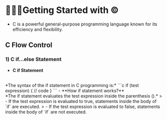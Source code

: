 # 🧑🏻‍💻Getting Started with ©️
- C is a powerful general-purpose programming language known for its efficiency and flexibility.

## C Flow Control

### 1) C if...else Statement

- **C if Statement**
<br>
*The syntax of the if statement in C programming is:*
```c
if (test expression) 
{
   // code
}
```
- **How if statement works?**
<br>*The if statement evaluates the test expression inside the parenthesis ().*
> - If the test expression is evaluated to true, statements inside the body of `if` are executed.
> - If the test expression is evaluated to false, statements inside the body of `if` are not executed.